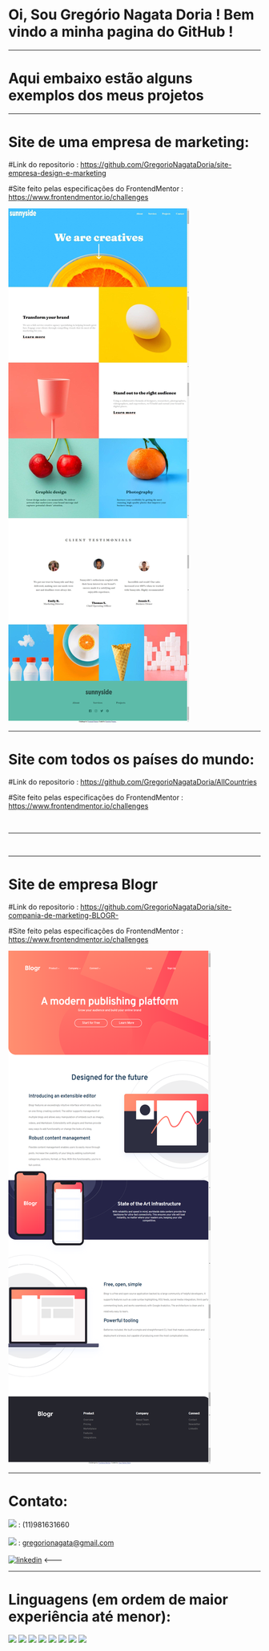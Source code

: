 # Oi, Sou Gregório Nagata Doria ! Bem vindo a minha pagina do GitHub !

<hr/>



# Aqui embaixo estão alguns exemplos dos meus projetos


<hr/>


# Site de uma empresa de marketing:

#Link do repositorio : https://github.com/GregorioNagataDoria/site-empresa-design-e-marketing

#Site feito pelas especificações do FrontendMentor : https://www.frontendmentor.io/challenges

<img src="./readme-imgs/sunnyside.png" alt="">



<hr/>



# Site com todos os países do mundo:

#Link do repositorio : https://github.com/GregorioNagataDoria/AllCountries

#Site feito pelas especificações do FrontendMentor : https://www.frontendmentor.io/challenges

<img src="./readme-imgs/start.jpeg" alt="">
<hr/>
<img src="./readme-imgs/zoom.jpeg" alt="">


<hr/>


# Site de empresa Blogr

#Link do repositorio : https://github.com/GregorioNagataDoria/site-compania-de-marketing-BLOGR-

#Site feito pelas especificações do FrontendMentor : https://www.frontendmentor.io/challenges

<img src="./readme-imgs/blogr.png" alt="">




<hr/>


# Contato:

<img src='https://img.shields.io/badge/WhatsApp-25D366?style=for-the-badge&logo=whatsapp&logoColor=white'> :  (11)981631660 <br/>
<br/>
<img src='https://img.shields.io/badge/Gmail-D14836?style=for-the-badge&logo=gmail&logoColor=white'> :  gregorionagata@gmail.com <br/>
<br/>
[![linkedin](https://img.shields.io/badge/LinkedIn-0077B5?style=for-the-badge&logo=linkedin&logoColor=white)](https://www.linkedin.com/in/greg%C3%B3rio-nagata-611007204/)  <--- 


<hr/>

# Linguagens (em ordem de maior experiência até menor):

<img src='https://img.shields.io/badge/JavaScript-F7DF1E?style=for-the-badge&logo=javascript&logoColor=black'>
<img src='https://img.shields.io/badge/CSS3-1572B6?style=for-the-badge&logo=css3&logoColor=white'>
<img src='https://img.shields.io/badge/React-20232A?style=for-the-badge&logo=react&logoColor=61DAFB'>
<img src='https://img.shields.io/badge/Java-ED8B00?style=for-the-badge&logo=java&logoColor=white'>
<img src='https://img.shields.io/badge/Python-FFD43B?style=for-the-badge&logo=python&logoColor=darkgreen'>
<img src='https://img.shields.io/badge/HTML5-E34F26?style=for-the-badge&logo=html5&logoColor=white'>
<img src='https://img.shields.io/badge/MySQL-00000F?style=for-the-badge&logo=mysql&logoColor=white'>
<img src='https://img.shields.io/badge/Node.js-339933?style=for-the-badge&logo=nodedotjs&logoColor=white'>





